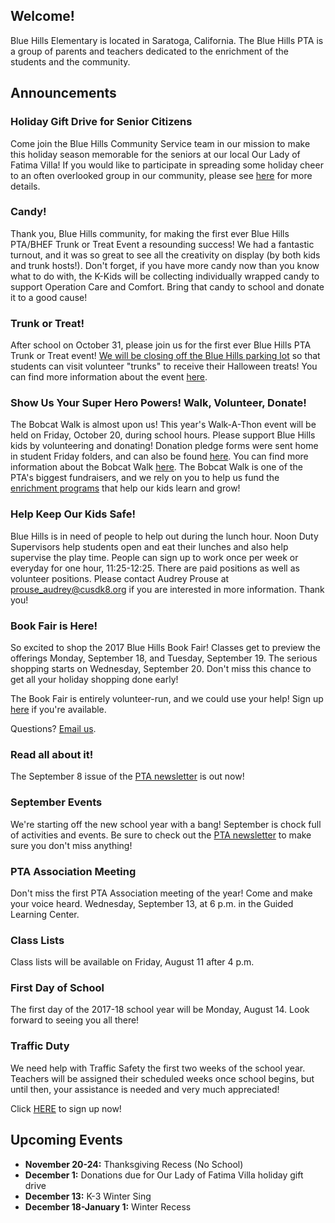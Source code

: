 ## Welcome!

Blue Hills Elementary is located in Saratoga, California. The Blue Hills PTA is a group of parents and teachers dedicated to the enrichment of the students and the community.

## Announcements

### Holiday Gift Drive for Senior Citizens

Come join the Blue Hills Community Service team in our mission to make this holiday season memorable for the seniors at our local Our Lady of Fatima Villa!  If you would like to participate in spreading some holiday cheer to an often overlooked group in our community, please see [here](/assets/forms/CommunityService-GiftDrive.pdf) for more details.

### Candy!

Thank you, Blue Hills community, for making the first ever Blue Hills PTA/BHEF Trunk or Treat Event a resounding success!  We had a fantastic turnout, and it was so great to see all the creativity on display (by both kids and trunk hosts!).  Don't forget, if you have more candy now than you know what to do with, the K-Kids will be collecting individually wrapped candy to support Operation Care and Comfort.  Bring that candy to school and donate it to a good cause!

### Trunk or Treat!

After school on October 31, please join us for the first ever Blue Hills PTA Trunk or Treat event!  [We will be closing off the Blue Hills parking lot](/assets/forms/PickUpMap-TrunkOrTreat.pdf) so that students can visit volunteer "trunks" to receive their Halloween treats!  You can find more information about the event [here](/assets/forms/Trunk%20or%20Treat%20Friday%20Folder.pdf).

### Show Us Your Super Hero Powers!  Walk, Volunteer, Donate!

The Bobcat Walk is almost upon us!  This year's Walk-A-Thon event will be held on Friday, October 20, during school hours.  Please support Blue Hills kids by volunteering and donating!  Donation pledge forms were sent home in student Friday folders, and can also be found [here](http://www.bluehillspta.org/assets/forms/Bobcat%20Walk%20Pledge%20Form%202017.pdf).  You can find more information about the Bobcat Walk [here](http://www.bluehillspta.org/assets/forms/Bobcat%20Walk%20Details.pdf).  The Bobcat Walk is one of the PTA's biggest fundraisers, and we rely on you to help us fund the [enrichment programs](http://www.bluehillspta.org/programs) that help our kids learn and grow!

### Help Keep Our Kids Safe! 

Blue Hills is in need of people to help out during the lunch hour. Noon Duty Supervisors help students open and eat their lunches and also help supervise the play time. People can sign up to work once per week or everyday for one hour, 11:25-12:25.  There are paid positions as well as volunteer positions. Please contact Audrey Prouse at  prouse_audrey@cusdk8.org if you are interested in more information. Thank you!

### Book Fair is Here!

So excited to shop the 2017 Blue Hills Book Fair!  Classes get to preview the offerings Monday, September 18, and Tuesday, September 19.  The serious shopping starts on Wednesday, September 20.  Don't miss this chance to get all your holiday shopping done early!

The Book Fair is entirely volunteer-run, and we could use your help!  Sign up [here](http://tinyurl.com/y856m5kd) if you're available.

Questions?  [Email us](mailto:bluehillsbookfair@gmail.com).

### Read all about it!

The September 8 issue of the [PTA newsletter](http://www.bluehillspta.org/assets/bulletins/20170908_BHPTA_Newsletter.pdf) is out now!

### September Events

We're starting off the new school year with a bang!  September is chock full of activities and events.  Be sure to check out the [PTA newsletter](http://www.bluehillspta.org/assets/bulletins/20170825_BHPTA_Newsletter.pdf) to make sure you don't miss anything!


### PTA Association Meeting

Don't miss the first PTA Association meeting of the year!  Come and make your voice heard.  Wednesday, September 13, at 6 p.m. in the Guided Learning Center.


### Class Lists

Class lists will be available on Friday, August 11 after 4 p.m.


### First Day of School

The first day of the 2017-18 school year will be Monday, August 14.  Look forward to seeing you all there!


### Traffic Duty

We need help with Traffic Safety the first two weeks of the school year. Teachers will be assigned their scheduled weeks once school begins, but until then, your assistance is needed and very much appreciated!

Click [HERE](https://docs.google.com/spreadsheets/d/1MyEacaLFZnrpGiIq18mf9evZ03L-nttFJPSLmKkPOms/edit#gid=0) to sign up now!

## Upcoming Events

- **November 20-24:** Thanksgiving Recess (No School)
- **December 1:** Donations due for Our Lady of Fatima Villa holiday gift drive
- **December 13:** K-3 Winter Sing
- **December 18-January 1:** Winter Recess

